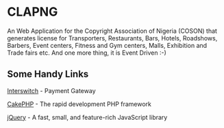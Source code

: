 # CLAPNG


An Web Application for the Copyright Association of Nigeria (COSON) that generates license for Transporters, Restaurants, Bars, Hotels, Roadshows, Barbers, Event centers, Fitness and Gym centers, Malls, Exhibition and Trade fairs etc. And one more thing, it is Event Driven :-)


## Some Handy Links

[Interswitch](https://www.interswitchgroup.com/) - Payment Gateway

[CakePHP](http://www.cakephp.org) - The rapid development PHP framework

[jQuery](http://www.jquery.com) - A fast, small, and feature-rich JavaScript library

